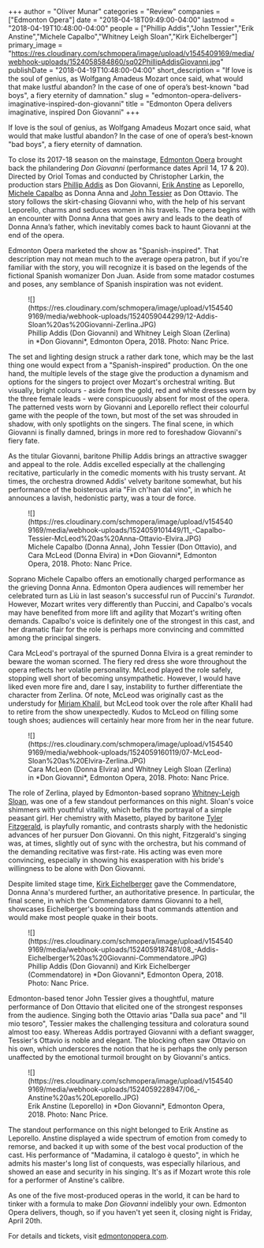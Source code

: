 +++
author = "Oliver Munar"
categories = "Review"
companies = ["Edmonton Opera"]
date = "2018-04-18T09:49:00-04:00"
lastmod = "2018-04-19T10:48:00-04:00"
people = ["Phillip Addis","John Tessier","Erik Anstine","Michele Capalbo","Whitney Leigh Sloan","Kirk Eichelberger"]
primary_image = "https://res.cloudinary.com/schmopera/image/upload/v1545409169/media/webhook-uploads/1524058584860/sq02PhillipAddisGiovanni.jpg"
publishDate = "2018-04-19T10:48:00-04:00"
short_description = "If love is the soul of genius, as Wolfgang Amadeus Mozart once said, what would that make lustful abandon? In the case of one of opera’s best-known &quot;bad boys&quot;, a fiery eternity of damnation."
slug = "edmonton-opera-delivers-imaginative-inspired-don-giovanni"
title = "Edmonton Opera delivers imaginative, inspired Don Giovanni"
+++

If love is the soul of genius, as Wolfgang Amadeus Mozart once said, what would that make lustful abandon? In the case of one of opera’s best-known "bad boys", a fiery eternity of damnation.

To close its 2017-18 season on the mainstage, [Edmonton Opera](/scene/companies/edmonton-opera/) brought back the philandering *Don Giovanni* (performance dates April 14, 17 & 20). Directed by Oriol Tomas and conducted by Christopher Larkin, the production stars [Phillip Addis](/scene/people/phillip-addis/) as Don Giovanni, [Erik Anstine](/scene/people/erik-anstine/) as Leporello, [Michele Capalbo](/scene/people/michele-capalbo/) as Donna Anna and [John Tessier](/scene/people/john-tessier/) as Don Ottavio. The story follows the skirt-chasing Giovanni who, with the help of his servant Leporello, charms and seduces women in his travels. The opera begins with an encounter with Donna Anna that goes awry and leads to the death of Donna Anna’s father, which inevitably comes back to haunt Giovanni at the end of the opera.

Edmonton Opera marketed the show as "Spanish-inspired". That description may not mean much to the average opera patron, but if you're familiar with the story, you will recognize it is based on the legends of the fictional Spanish womanizer Don Juan. Aside from some matador costumes and poses, any semblance of Spanish inspiration was not evident.

<figure data-type="image">
![](https://res.cloudinary.com/schmopera/image/upload/v1545409169/media/webhook-uploads/1524059044299/12-Addis-Sloan%20as%20Giovanni-Zerlina.JPG)
<figcaption>Phillip Addis (Don Giovanni) and Whitney Leigh Sloan (Zerlina) in *Don Giovanni*, Edmonton Opera, 2018. Photo: Nanc Price.</figcaption>
</figure>

The set and lighting design struck a rather dark tone, which may be the last thing one would expect from a "Spanish-inspired" production. On the one hand, the multiple levels of the stage give the production a dynamism and options for the singers to project over Mozart's orchestral writing. But visually, bright colours - aside from the gold, red and white dresses worn by the three female leads - were conspicuously absent for most of the opera. The patterned vests worn by Giovanni and Leporello reflect their colourful game with the people of the town, but most of the set was shrouded in shadow, with only spotlights on the singers. The final scene, in which Giovanni is finally damned, brings in more red to foreshadow Giovanni's fiery fate.

As the titular Giovanni, baritone Phillip Addis brings an attractive swagger and appeal to the role. Addis excelled especially at the challenging recitative, particularly in the comedic moments with his trusty servant. At times, the orchestra drowned Addis' velvety baritone somewhat, but his performance of the boisterous aria "Fin ch'han dal vino", in which he announces a lavish, hedonistic party, was a tour de force.

<figure data-type="image">
![](https://res.cloudinary.com/schmopera/image/upload/v1545409169/media/webhook-uploads/1524059101449/11_-Capalbo-Tessier-McLeod%20as%20Anna-Ottavio-Elvira.JPG)
<figcaption>Michele Capalbo (Donna Anna), John Tessier (Don Ottavio), and Cara McLeod (Donna Elvira) in *Don Giovanni*, Edmonton Opera, 2018. Photo: Nanc Price.</figcaption>
</figure>

Soprano Michele Capalbo offers an emotionally charged performance as the grieving Donna Anna. Edmonton Opera audiences will remember her celebrated turn as Liù in last season's successful run of Puccini's *Turandot*. However, Mozart writes very differently than Puccini, and Capalbo's vocals may have benefited from more lift and agility that Mozart's writing often demands. Capalbo's voice is definitely one of the strongest in this cast, and her dramatic flair for the role is perhaps more convincing and committed among the principal singers.

Cara McLeod's portrayal of the spurned Donna Elvira is a great reminder to beware the woman scorned. The fiery red dress she wore throughout the opera reflects her volatile personality. McLeod played the role safely, stopping well short of becoming unsympathetic. However, I would have liked even more fire and, dare I say, instability to further differentiate the character from Zerlina. Of note, McLeod was originally cast as the understudy for [Miriam Khalil](/scene/people/miriam-khalil/), but McLeod took over the role after Khalil had to retire from the show  unexpectedly. Kudos to McLeod on filling some tough shoes; audiences will certainly hear more from her in the near future.

<figure data-type="image">
![](https://res.cloudinary.com/schmopera/image/upload/v1545409169/media/webhook-uploads/1524059160119/07-McLeod-Sloan%20as%20Elvira-Zerlina.JPG)
<figcaption>Cara McLeon (Donna Elvira) and Whitney Leigh Sloan (Zerlina) in *Don Giovanni*, Edmonton Opera, 2018. Photo: Nanc Price.</figcaption>
</figure>

The role of Zerlina, played by Edmonton-based soprano [Whitney-Leigh Sloan](/scene/people/whitney-leigh-sloan/), was one of a few standout performances on this night. Sloan's voice shimmers with youthful vitality, which befits the portrayal of a simple peasant girl. Her chemistry with Masetto, played by baritone [Tyler Fitzgerald](/scene/people/tyler-fitzgerald/), is playfully romantic, and contrasts sharply with the hedonistic advances of her pursuer Don Giovanni. On this night, Fitzgerald's singing was, at times, slightly out of sync with the orchestra, but his command of the demanding recitative was first-rate. His acting was even more convincing, especially in showing his exasperation with his bride's willingness to be alone with Don Giovanni.

Despite limited stage time, [Kirk Eichelberger](/scene/people/kirk-eichelberger/) gave the Commendatore, Donna Anna's murdered further, an authoritative presence. In particular, the final scene, in which the Commendatore damns Giovanni to a hell, showcases Eichelberger's booming bass that commands attention and would make most people quake in their boots.

<figure data-type="image">
![](https://res.cloudinary.com/schmopera/image/upload/v1545409169/media/webhook-uploads/1524059187481/08_-Addis-Eichelberger%20as%20Giovanni-Commendatore.JPG)
<figcaption>Phillip Addis (Don Giovanni) and Kirk Eichelberger (Commendatore) in *Don Giovanni*, Edmonton Opera, 2018. Photo: Nanc Price.</figcaption>
</figure>

Edmonton-based tenor John Tessier gives a thoughtful, mature performance of Don Ottavio that elicited one of the strongest responses from the audience. Singing both the Ottavio arias "Dalla sua pace" and "Il mio tesoro", Tessier makes the challenging tessitura and coloratura sound almost too easy. Whereas Addis portrayed Giovanni with a defiant swagger, Tessier's Ottavio is noble and elegant. The blocking often saw Ottavio on his own, which underscores the notion that he is perhaps the only person unaffected by the emotional turmoil brought on by Giovanni's antics.

<figure data-type="image">
![](https://res.cloudinary.com/schmopera/image/upload/v1545409169/media/webhook-uploads/1524059228947/06_-Anstine%20as%20Leporello.JPG)
<figcaption>Erik Anstine (Leporello) in *Don Giovanni*, Edmonton Opera, 2018. Photo: Nanc Price.</figcaption>
</figure>

The standout performance on this night belonged to Erik Anstine as Leporello. Anstine displayed a wide spectrum of emotion from comedy to remorse, and backed it up with some of the best vocal production of the cast. His performance of "Madamina, il catalogo è questo", in which he admits his master's long list of conquests, was especially hilarious, and showed an ease and security in his singing. It's as if Mozart wrote this role for a performer of Anstine's calibre.

As one of the five most-produced operas in the world, it can be hard to tinker with a formula to make *Don Giovanni* indelibly your own. Edmonton Opera delivers, though, so if you haven't yet seen it, closing night is Friday, April 20th. 

For details and tickets, visit [edmontonopera.com](https://www.edmontonopera.com/).
